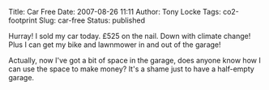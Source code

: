 Title: Car Free
Date: 2007-08-26 11:11
Author: Tony Locke
Tags: co2-footprint
Slug: car-free
Status: published

Hurray! I sold my car today. £525 on the nail. Down with climate change! Plus I can get my bike and lawnmower in and out of the garage!  
  
Actually, now I've got a bit of space in the garage, does anyone know how I can use the space to make money? It's a shame just to have a half-empty garage.
